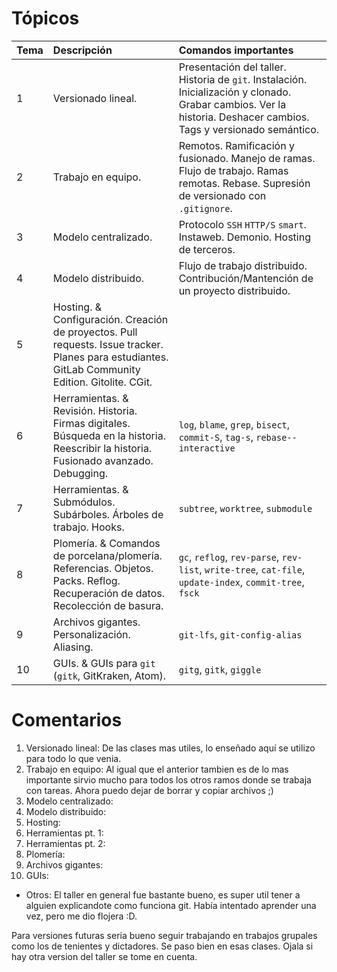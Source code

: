 # Tópicos

| Tema | Descripción | Comandos importantes |
|:--|:--|:--|
| 1 | Versionado lineal. | Presentación del taller. Historia de `git`. Instalación. Inicialización y clonado. Grabar cambios. Ver la historia. Deshacer cambios. Tags y versionado semántico. | `config`, `init`, `clone`, `status`, `add`, `commit`, `log`, `revert`, `tag` |
| 2 | Trabajo en equipo. | Remotos. Ramificación y fusionado. Manejo de ramas. Flujo de trabajo. Ramas remotas. Rebase. Supresión de versionado con `.gitignore`. | `branch`, `remote`, `push`, `pull`, `merge`, `fetch`, `rebase`, `checkout`, `stash` |
| 3 | Modelo centralizado. | Protocolo `SSH` `HTTP/S` `smart`. Instaweb. Demonio. Hosting de terceros. | `init --bare`, `instaweb`, `daemon` |
| 4 | Modelo distribuido. | Flujo de trabajo distribuido. Contribución/Mantención de un proyecto distribuido. | `diff`, `request-pull`, `am`, `shortlog`, `cherry-pick`, `format-patch`, `apply` |
| 5 | Hosting. & Configuración. Creación de proyectos. Pull requests. Issue tracker. Planes para estudiantes. GitLab Community Edition. Gitolite. CGit. |  |
| 6 | Herramientas. & Revisión. Historia. Firmas digitales. Búsqueda en la historia. Reescribir la historia. Fusionado avanzado. Debugging. | `log`, `blame`, `grep`, `bisect`, `commit-S`, `tag-s`, `rebase--interactive` |
| 7 | Herramientas. & Submódulos. Subárboles. Árboles de trabajo. Hooks. | `subtree`, `worktree`, `submodule` |
| 8 | Plomería. & Comandos de porcelana/plomería. Referencias. Objetos. Packs. Reflog. Recuperación de datos. Recolección de basura. | `gc`, `reflog`, `rev-parse`, `rev-list`, `write-tree`, `cat-file`, `update-index`, `commit-tree`, `fsck` |
| 9 | Archivos gigantes. Personalización. Aliasing. | `git-lfs`, `git-config-alias` |
| 10 | GUIs. & GUIs para `git` (`gitk`, GitKraken, Atom). | `gitg`, `gitk`, `giggle` |

# Comentarios

1. Versionado lineal: De las clases mas utiles, lo enseñado aquí se utilizo para
todo lo que venia.
2. Trabajo en equipo: Al igual que el anterior tambien es de lo mas importante
sirvio mucho para todos los otros ramos donde se trabaja con tareas. Ahora puedo
dejar de borrar y copiar archivos ;)
3. Modelo centralizado:
4. Modelo distribuido:
5. Hosting:
6. Herramientas pt. 1:
7. Herramientas pt. 2:
8. Plomería:
9. Archivos gigantes:
10. GUIs:

- Otros: El taller en general fue bastante bueno, es super util tener a alguien
explicandote como funciona git. Había intentado aprender una vez, pero me dio
flojera :D.

Para versiones futuras seria bueno seguir trabajando en trabajos grupales como
los de tenientes y dictadores. Se paso bien en esas clases. Ojala si hay otra
version del taller se tome en cuenta.
